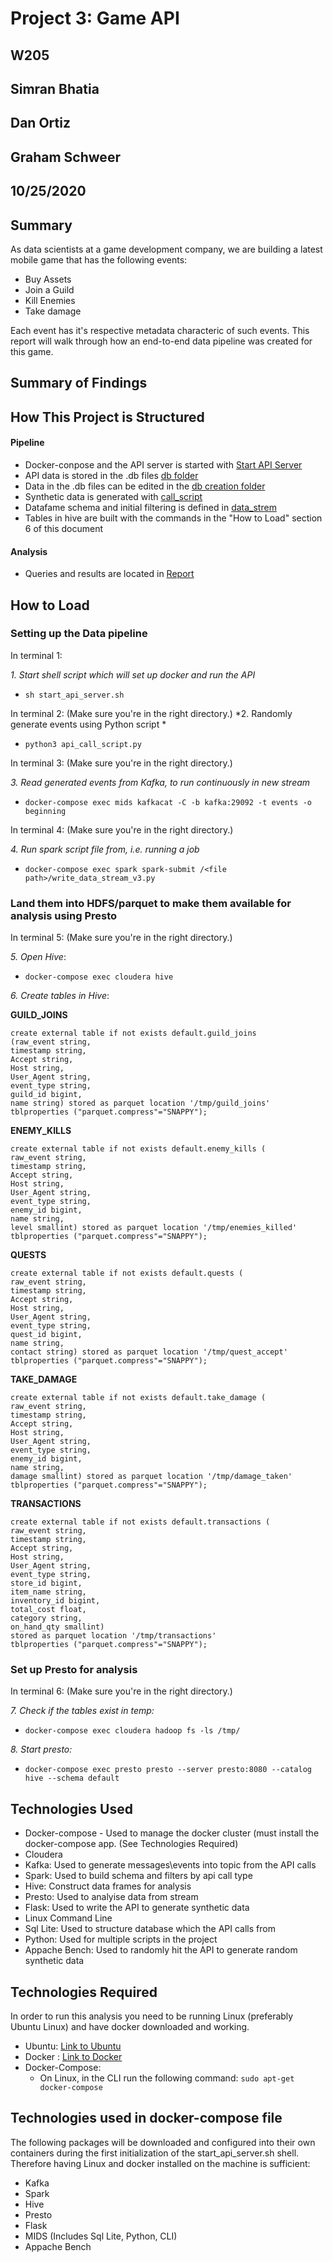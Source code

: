 # Project 3: Game API
## W205
## Simran Bhatia
## Dan Ortiz
## Graham Schweer
## 10/25/2020

## Summary
As data scientists at a game development company, we are building a latest mobile game that has the following events:
   - Buy Assets
   - Join a Guild
   - Kill Enemies
   - Take damage

Each event has it's respective metadata characteric of such events. This report will walk through how an end-to-end data pipeline was created for this game. 


## Summary of Findings



## How This Project is Structured

#### Pipeline
   - Docker-conpose and the API server is started with [Start API Server](start_api_server.sh)
   - API data is stored in the .db files [db folder](/db)
   - Data in the .db files can be edited in the [db creation folder](database_creation_scripts)
   - Synthetic data is generated with [call_script](api_call_script.py)
   - Datafame schema and initial filtering is defined in [data_strem](write_data_stream_v3.py)
   - Tables in hive are built with the commands in the "How to Load" section 6 of this document

#### Analysis
   - Queries and results are located in [Report](Report.md)

## How to Load

### Setting up the Data pipeline
In terminal 1:

*1. Start shell script which will set up docker and run the API*

   - `sh start_api_server.sh`

In terminal 2:
(Make sure you're in the right directory.)
*2. Randomly generate events using Python script *

   - `python3 api_call_script.py`
    
In terminal 3:
(Make sure you're in the right directory.)

*3. Read generated events from Kafka, to run continuously in new stream*

   - `docker-compose exec mids kafkacat -C -b kafka:29092 -t events -o beginning`

In terminal 4: 
(Make sure you're in the right directory.)

*4. Run spark script file from, i.e. running a job*

   - `docker-compose exec spark spark-submit /<file path>/write_data_stream_v3.py`


### Land them into HDFS/parquet to make them available for analysis using Presto

In terminal 5:
(Make sure you're in the right directory.)

*5. Open Hive*:

   - `docker-compose exec cloudera hive`

*6. Create tables in Hive*:

**GUILD_JOINS**
```
create external table if not exists default.guild_joins 
(raw_event string, 
timestamp string, 
Accept string, 
Host string, 
User_Agent string, 
event_type string, 
guild_id bigint, 
name string) stored as parquet location '/tmp/guild_joins'  tblproperties ("parquet.compress"="SNAPPY");
```
    
**ENEMY_KILLS**

```
create external table if not exists default.enemy_kills (
raw_event string, 
timestamp string, 
Accept string, 
Host string, 
User_Agent string, 
event_type string, 
enemy_id bigint, 
name string, 
level smallint) stored as parquet location '/tmp/enemies_killed'  tblproperties ("parquet.compress"="SNAPPY");
```

**QUESTS**

```
create external table if not exists default.quests (
raw_event string, 
timestamp string, 
Accept string, 
Host string, 
User_Agent string, 
event_type string, 
quest_id bigint,
name string, 
contact string) stored as parquet location '/tmp/quest_accept'  tblproperties ("parquet.compress"="SNAPPY");
```

**TAKE_DAMAGE**
```
create external table if not exists default.take_damage (
raw_event string, 
timestamp string, 
Accept string, 
Host string, 
User_Agent string, 
event_type string, 
enemy_id bigint, 
name string, 
damage smallint) stored as parquet location '/tmp/damage_taken'  tblproperties ("parquet.compress"="SNAPPY");
```
    
**TRANSACTIONS**

```
create external table if not exists default.transactions (
raw_event string, 
timestamp string, 
Accept string, 
Host string, 
User_Agent string, 
event_type string, 
store_id bigint, 
item_name string, 
inventory_id bigint, 
total_cost float, 
category string, 
on_hand_qty smallint) 
stored as parquet location '/tmp/transactions'  
tblproperties ("parquet.compress"="SNAPPY");
```

### Set up Presto for analysis
In terminal 6:
(Make sure you're in the right directory.)

*7. Check if the tables exist in temp:*

   - `docker-compose exec cloudera hadoop fs -ls /tmp/`

*8. Start presto:*

   - `docker-compose exec presto presto --server presto:8080 --catalog hive --schema default`


## Technologies Used

   - Docker-compose - Used to manage the docker cluster (must install the docker-compose app. (See Technologies Required)
   - Cloudera
   - Kafka: Used to generate messages\events into topic from the API calls
   - Spark: Used to build schema and filters by api call type
   - Hive: Construct data frames for analysis
   - Presto: Used to analyise data from stream
   - Flask: Used to write the API to generate synthetic data
   - Linux Command Line
   - Sql Lite: Used to structure database which the API calls from
   - Python: Used for multiple scripts in the project
   - Appache Bench: Used to randomly hit the API to generate random synthetic data
 

## Technologies Required
In order to run this analysis you need to be running Linux (preferably Ubuntu Linux) and have docker downloaded and working.

   - Ubuntu: [Link to Ubuntu](https://ubuntu.com/)
   - Docker : [Link to Docker](https://www.docker.com/)
   - Docker-Compose:
      - On Linux, in the CLI run the following command: `sudo apt-get docker-compose`
      
## Technologies used in docker-compose file
The following packages will be downloaded and configured into their own containers during the first initialization of the start_api_server.sh shell. Therefore having Linux and docker installed on the machine is sufficient:

   - Kafka
   - Spark
   - Hive
   - Presto
   - Flask
   - MIDS (Includes Sql Lite, Python, CLI)
   - Appache Bench

